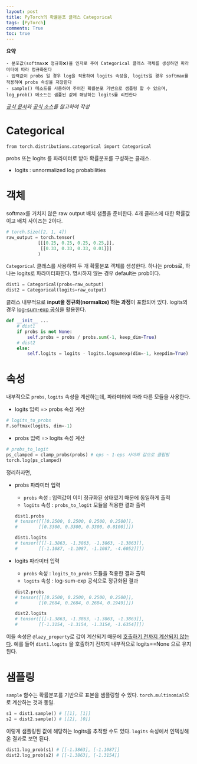 ```yaml
---
layout: post
title: PyTorch의 확률분포 클래스 Categorical
tags: [PyTorch]
comments: True
toc: true
---
```


**요약**
```
- 분포값(softmax❌ 정규화❌)을 인자로 주어 Categorical 클래스 객체를 생성하면 파라미터에 따라 정규화된다
- 입력값이 probs 일 경우 log을 적용하여 logits 속성을, logits일 경우 softmax를 적용하여 probs 속성을 저장한다
- sample() 메소드를 사용하여 주어진 확률분포 기반으로 샘플링 할 수 있으며, log_prob() 메소드는 샘플된 값에 해당하는 logits를 리턴한다
```

*[공식 문서](https://pytorch.org/docs/stable/distributions.html#categorical)와 [공식 소스](https://pytorch.org/docs/stable/_modules/torch/distributions/categorical.html#Categorical.log_prob)를 참고하여 작성*

# Categorical

```
from torch.distributions.categorical import Categorical
```

probs 또는 logits 를 파라미터로 받아 확률분포를 구성하는 클래스. 
- logits : unnormalized log probabilities


# 객체

softmax를 거치지 않은 raw output 배치 샘플을 준비한다. 4개 클래스에 대한 확률값이고 배치 사이즈는 2이다.

```python
# torch.Size([2, 1, 4])
raw_output = torch.tensor(
            [[[0.25, 0.25, 0.25, 0.25,]],
             [[0.33, 0.33, 0.33, 0.01]]]
            )
```

`Categorical` 클래스를 사용하여 두 개 확률분포 객체를 생성한다. 하나는 probs로, 하나는 logits로 파라미터화한다. 명시하지 않는 경우 default는 prob이다.  
```python
dist1 = Categorical(probs=raw_output)
dist2 = Categorical(logits=raw_output)
```


클래스 내부적으로 **input을 정규화(normalize) 하는 과정**이 포함되어 있다. logits의 경우 [log-sum-exp 공식](https://gregorygundersen.com/blog/2020/02/09/log-sum-exp/)을 활용한다.
```python
def __init__ ...
    # dist1
    if probs is not None:
        self.probs = probs / probs.sum(-1, keep_dim=True)
    # dist2
    else:
        self.logits = logits - logits.logsumexp(dim=-1, keepdim=True)
```


# 속성

내부적으로 `probs`, `logits` 속성을 계산하는데, 파라미터에 따라 다른 모듈을 사용한다.
- logits 입력 => probs 속성 계산
```python
# logits_to_probs
F.softmax(logits, dim=-1)
```
- probs 입력 => logits 속성 계산
```python
# probs_to_logit
ps_clamped = clamp_probs(probs) # eps ~ 1-eps 사이의 값으로 클립핑
torch.log(ps_clamped)
```  

정리하자면,
- probs 파라미터 입력
    - `probs` 속성 : 입력값이 이미 정규화된 상태였기 때문에 동일하게 출력
    - `logits` 속성 : `probs_to_logit` 모듈을 적용한 결과 출력

    ```python
    dist1.probs
    # tensor([[[0.2500, 0.2500, 0.2500, 0.2500]],
    #        [[0.3300, 0.3300, 0.3300, 0.0100]]])
    
    dist1.logits
    # tensor([[[-1.3863, -1.3863, -1.3863, -1.3863]],
    #        [[-1.1087, -1.1087, -1.1087, -4.6052]]])
    ```
- logits 파라미터 입력
    - `probs` 속성 : `logits_to_probs` 모듈을 적용한 결과 출력
    - `logits` 속성 : log-sum-exp 공식으로 정규화된 결과

    ```python
    dist2.probs
    # tensor([[[0.2500, 0.2500, 0.2500, 0.2500]],
    #        [[0.2684, 0.2684, 0.2684, 0.1949]]])
    
    dist2.logits
    # tensor([[[-1.3863, -1.3863, -1.3863, -1.3863]],
    #        [[-1.3154, -1.3154, -1.3154, -1.6354]]])
    ```

이들 속성은 `@lazy_property`로 값이 계산되기 때문에 <u>호출하기 전까지 계산되지 않는다</u>. 예를 들어 `dist1.logits` 을 호출하기 전까지 내부적으로 logits==None 으로 유지된다.  


# 샘플링

`sample` 함수는 확률분포를 기반으로 표본을 샘플링할 수 있다. `torch.multinomial`으로 계산하는 것과 동일.

```python
s1 = dist1.sample() # [[1], [1]]
s2 = dist2.sample() # [[2], [0]]
```

이렇게 샘플링된 값에 해당하는 logits을 추적할 수도 있다. `logits` 속성에서 인덱싱해온 결과로 보면 된다. 
```python
dist1.log_prob(s1) # [[-1.3863], [-1.1087]]
dist2.log_prob(s2) # [[-1.3863], [-1.3154]]
```
